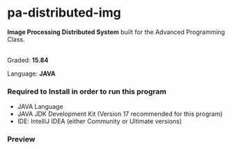 # pa-distributed-img

<b>Image Processing Distributed System</b> built for the Advanced Programming Class.

<br>
Graded: <b>15.84</b>

Language: <strong>JAVA</strong>

### Required to Install in order to run this program

* JAVA Language
* JAVA JDK Development Kit (Version 17 recommended for this program)
* IDE: IntelliJ IDEA (either Community or Ultimate versions)

### Preview

